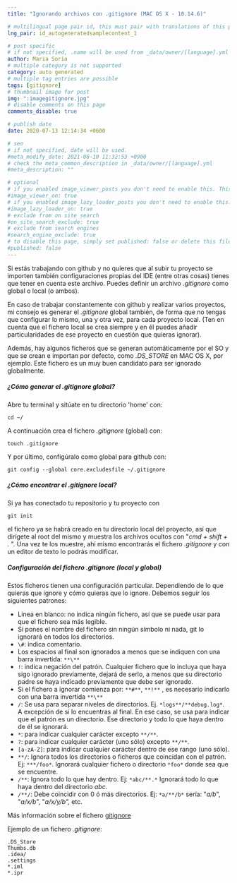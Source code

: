 ```yaml
---
title: "Ignorando archivos con .gitignore (MAC OS X - 10.14.6)"

# multilingual page pair id, this must pair with translations of this page. (This name must be unique)
lng_pair: id_autogeneratedsamplecontent_1

# post specific
# if not specified, .name will be used from _data/owner/[language].yml
author: Maria Soria
# multiple category is not supported
category: auto generated
# multiple tag entries are possible
tags: [gitignore]
# thumbnail image for post
img: ":imagegitignore.jpg"
# disable comments on this page
comments_disable: true

# publish date
date: 2020-07-13 12:14:34 +0600

# seo
# if not specified, date will be used.
#meta_modify_date: 2021-08-10 11:32:53 +0900
# check the meta_common_description in _data/owner/[language].yml
#meta_description: ""

# optional
# if you enabled image_viewer_posts you don't need to enable this. This is only if image_viewer_posts = false
#image_viewer_on: true
# if you enabled image_lazy_loader_posts you don't need to enable this. This is only if image_lazy_loader_posts = false
#image_lazy_loader_on: true
# exclude from on site search
#on_site_search_exclude: true
# exclude from search engines
#search_engine_exclude: true
# to disable this page, simply set published: false or delete this file
#published: false
---
```


Si estás trabajando con github y no quieres que al subir tu proyecto se importen también configuraciones
propias del IDE (entre otras cosas) tienes que tener en cuenta este archivo.
Puedes definir un archivo *.gitignore* como global o local (o ambos).

En caso de trabajar constantemente con github y realizar varios proyectos, mi consejo es
generar el *.gitignore* global también, de forma que no tengas que configurar lo mismo, una
y otra vez, para cada proyecto local. (Ten en cuenta que el fichero local se crea siempre
y en él puedes añadir particularidades de ese proyecto en cuestión que quieras ignorar).

Además, hay algunos ficheros que se generan automáticamente por el SO y que se crean e
importan por defecto, como *.DS_STORE* en MAC OS X, por ejemplo. Este fichero es un muy buen
candidato para ser ignorado globalmente.

##### ¿Cómo generar el .gitignore global?

Abre tu terminal y sitúate en tu directorio 'home' con:

`cd ~/`

A continuación crea el fichero *.gitignore* (global) con:

`touch .gitignore`

Y por último, configúralo como global para github con:

`git config --global core.excludesfile ~/.gitignore`

##### ¿Cómo encontrar el .gitignore local?

Si ya has conectado tu repositorio y tu proyecto con

`git init`

el fichero ya se habrá creado en tu directorio local del proyecto, así que dirígete al root del
mismo y muestra los archivos ocultos con "*cmd + shift + .* ". Una vez te los muestre, ahí mismo
encontrarás el fichero *.gitignore* y con un editor de texto lo podrás modificar.

##### Configuración del fichero .gitignore (local y global)

Estos ficheros tienen una configuración particular. Dependiendo de lo que quieras que ignore y cómo quieras que lo ignore.
Debemos seguir los siguientes patrones:

* Linea en blanco: no indica ningún fichero, así que se puede usar para que el fichero sea más legible.
* Si pones el nombre del fichero sin ningún símbolo ni nada, git lo ignorará en todos los directorios.
* `\#`: indica comentario.
* Los espacios al final son ignorados a menos que se indiquen con una barra invertida: `**\**`
* `!`: indica negación del patrón. Cualquier fichero que lo incluya que haya sigo ignorado previamente, dejará de serlo, a menos que su directorio padre se haya indicado previamente que debe ser ignorado.
* Si el fichero a ignorar comienza por: `**#**`, `**!**` , es necesario indicarlo con una barra invertida `**\**`
* `/`: Se usa para separar niveles de directorios. Ej. `*logs**/**debug.log*`. A excepción de si lo encuentras al final. En ese caso, se usa para indicar que el patrón es un directorio. Ese directorio y todo lo que haya dentro de él se ignorará.
* `*`: para indicar cualquier carácter excepto `**/**`.
* `?`: para indicar cualquier carácter (uno sólo) excepto `**/**`.
* `[a-zA-Z]`: para indicar cualquier carácter dentro de ese rango (uno sólo).
* `**/`: Ignora todos los directorios o ficheros que coincidan con el patrón. Ej: `***/foo*`. Ignorará cualquier fichero o directorio `*foo*` donde sea que se encuentre.
* `/**`: Ignora todo lo que hay dentro. Ej: `*abc/**.*` Ignorará todo lo que haya dentro del directorio *abc.*
* `/**/`: Debe coincidir con 0 ó más directorios. Ej: `*a/**/b*` sería: "*a/b*", "*a/x/b*", "*a/x/y/b",* etc.

Más información sobre el fichero [gitignore](https://git-scm.com/docs/gitignore)

Ejemplo de un fichero *.gitignore*:

    .DS_Store
    Thumbs.db
    .idea/
    .settings
    *.iml
    *.ipr
